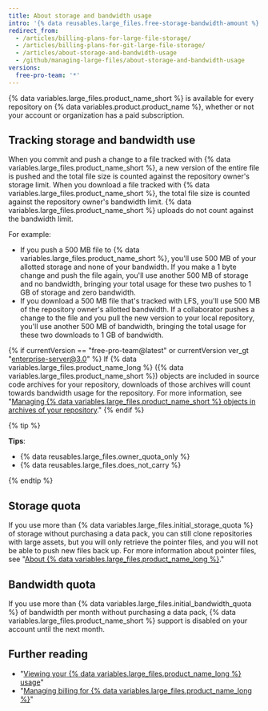 ```yaml
---
title: About storage and bandwidth usage
intro: '{% data reusables.large_files.free-storage-bandwidth-amount %}'
redirect_from:
  - /articles/billing-plans-for-large-file-storage/
  - /articles/billing-plans-for-git-large-file-storage/
  - /articles/about-storage-and-bandwidth-usage
  - /github/managing-large-files/about-storage-and-bandwidth-usage
versions:
  free-pro-team: '*'
---
```

{% data variables.large_files.product_name_short %} is available for every repository on {% data variables.product.product_name %}, whether or not your account or organization has a paid subscription.

## Tracking storage and bandwidth use

When you commit and push a change to a file tracked with {% data variables.large_files.product_name_short %}, a new version of the entire file is pushed and the total file size is counted against the repository owner's storage limit. When you download a file tracked with {% data variables.large_files.product_name_short %}, the total file size is counted against the repository owner's bandwidth limit. {% data variables.large_files.product_name_short %} uploads do not count against the bandwidth limit.

For example:
- If you push a 500 MB file to {% data variables.large_files.product_name_short %}, you'll use 500 MB of your allotted storage and none of your bandwidth. If you make a 1 byte change and push the file again, you'll use another 500 MB of storage and no bandwidth, bringing your total usage for these two pushes to 1 GB of storage and zero bandwidth.
- If you download a 500 MB file that's tracked with LFS, you'll use 500 MB of the repository owner's allotted bandwidth. If a collaborator pushes a change to the file and you pull the new version to your local repository, you'll use another 500 MB of bandwidth, bringing the total usage for these two downloads to 1 GB of bandwidth.

{% if currentVersion == "free-pro-team@latest" or currentVersion ver_gt "enterprise-server@3.0" %}
If {% data variables.large_files.product_name_long %} ({% data variables.large_files.product_name_short %}) objects are included in source code archives for your repository, downloads of those archives will count towards bandwidth usage for the repository. For more information, see "[Managing {% data variables.large_files.product_name_short %} objects in archives of your repository](/github/administering-a-repository/managing-git-lfs-objects-in-archives-of-your-repository)."
{% endif %}

{% tip %}

**Tips**:
- {% data reusables.large_files.owner_quota_only %}
- {% data reusables.large_files.does_not_carry %}

{% endtip %}

## Storage quota

If you use more than {% data variables.large_files.initial_storage_quota %} of storage without purchasing a data pack, you can still clone repositories with large assets, but you will only retrieve the pointer files, and you will not be able to push new files back up. For more information about pointer files, see "[About {% data variables.large_files.product_name_long %}](/github/managing-large-files/about-git-large-file-storage#pointer-file-format)."

## Bandwidth quota

If you use more than {% data variables.large_files.initial_bandwidth_quota %} of bandwidth per month without purchasing a data pack, {% data variables.large_files.product_name_short %} support is disabled on your account until the next month.

## Further reading

- "[Viewing your {% data variables.large_files.product_name_long %} usage](/articles/viewing-your-git-large-file-storage-usage)"
- "[Managing billing for {% data variables.large_files.product_name_long %}](/articles/managing-billing-for-git-large-file-storage)"
